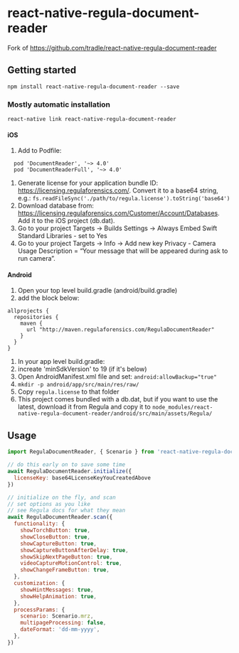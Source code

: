 
# react-native-regula-document-reader

Fork of https://github.com/tradle/react-native-regula-document-reader

## Getting started

`npm install react-native-regula-document-reader --save`

### Mostly automatic installation

`react-native link react-native-regula-document-reader`

#### iOS

1. Add to Podfile:
```
  pod 'DocumentReader', '~> 4.0'
  pod 'DocumentReaderFull', '~> 4.0'
```
1. Generate license for your application bundle ID: https://licensing.regulaforensics.com/. Convert it to a base64 string, e.g.: `fs.readFileSync('./path/to/regula.license').toString('base64')`
1. Download database from: https://licensing.regulaforensics.com/Customer/Account/Databases. Add it to the iOS project (db.dat).
1. Go to your project Targets -> Builds Settings -> Always Embed Swift Standard Libraries - set to Yes
1. Go to your project Targets -> Info -> Add new key Privacy - Camera Usage Description = “Your message that will be appeared during ask to run camera”.

#### Android

1. Open your top level build.gradle (android/build.gradle)
1. add the block below:
```
allprojects {
  repositories {
    maven {
      url "http://maven.regulaforensics.com/RegulaDocumentReader"
    }
  }
}
```
1. In your app level build.gradle:
1. increate 'minSdkVersion' to 19 (if it's below)
1. Open AndroidManifest.xml file and set: `android:allowBackup="true"`
1. `mkdir -p android/app/src/main/res/raw/`
1. Copy `regula.license` to that folder
1. This project comes bundled with a db.dat, but if you want to use the latest, download it from Regula and copy it to `node_modules/react-native-regula-document-reader/android/src/main/assets/Regula/`

## Usage
```js
import RegulaDocumentReader, { Scenario } from 'react-native-regula-document-reader';

// do this early on to save some time
await RegulaDocumentReader.initialize({
  licenseKey: base64LicenseKeyYouCreatedAbove
}) 

// initialize on the fly, and scan
// set options as you like
// see Regula docs for what they mean
await RegulaDocumentReader.scan({
  functionality: {
    showTorchButton: true,
    showCloseButton: true,
    showCaptureButton: true,
    showCaptureButtonAfterDelay: true,
    showSkipNextPageButton: true,
    videoCaptureMotionControl: true,
    showChangeFrameButton: true,
  },
  customization: {
    showHintMessages: true,
    showHelpAnimation: true,
  },
  processParams: {
    scenario: Scenario.mrz,
    multipageProcessing: false,
    dateFormat: 'dd-mm-yyyy',
  },
})
```
